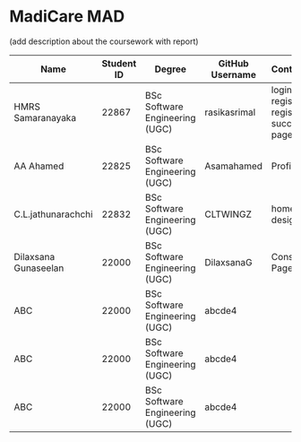 # MadiCare MAD
(add description about the coursework with report)

| Name                    | Student ID | Degree                                      | GitHub Username    | Contribution    |
|-------------------------|------------|---------------------------------------------|--------------------|-----------------|
| HMRS Samaranayaka       | 22867      | BSc Software Engineering (UGC)              | rasikasrimal       |login, register, registration success page |
| AA Ahamed               | 22825      | BSc Software Engineering (UGC)              | Asamahamed         | ProfilePage                  |
| C.L.jathunarachchi               | 22832      | BSc Software Engineering (UGC)     | CLTWINGZ           | homepage design |
| Dilaxsana Gunaseelan    | 22000      | BSc Software Engineering (UGC)              | DilaxsanaG         | Consult Page    |
| ABC                     | 22000      | BSc Software Engineering (UGC)              | abcde4             |                 |
| ABC                     | 22000      | BSc Software Engineering (UGC)              | abcde4             |                 |
| ABC                     | 22000      | BSc Software Engineering (UGC)              | abcde4             |                 |


